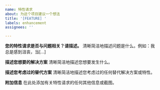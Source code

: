 ```yaml
---
name: 特性请求
about: 为这个项目建议一个想法
title: '[FEATURE] '
labels: enhancement
assignees: ''

---
```


**您的特性请求是否与问题相关？请描述。**
清晰简洁地描述问题是什么。例如：我总是感到沮丧，当[...]

**描述您想要的解决方案**
清晰简洁地描述您想要发生什么。

**描述您考虑过的替代方案**
清晰简洁地描述您考虑过的任何替代解决方案或特性。

**附加信息**
在此处添加有关特性请求的任何其他信息或截图。